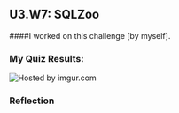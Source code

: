## U3.W7: SQLZoo

####I worked on this challenge [by myself].



### My Quiz Results:
<!-- Include the link to your image (saved in the imgs folder) to display it inline. -->
<img src="phillipcrawford/phase_0_unit_3/blob/master/week_7/imgs/sqlzoo_quiz.jpg" title="Hosted by imgur.com"/>




### Reflection